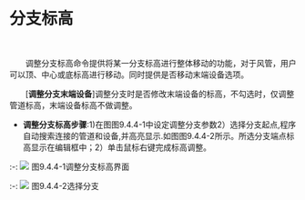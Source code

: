 # 分支标高
<br/>

&emsp;&emsp;调整分支标高命令提供将某一分支标高进行整体移动的功能，对于风管，用户可以顶、中心或底标高进行移动。同时提供是否移动末端设备选项。

&emsp;&emsp;[**调整分支末端设备**\]调整分支时是否修改末端设备的标高，不勾选时，仅调整管道标高，末端设备标高不做调整。

* **调整分支标高步骤**:1)在图图9.4.4\-1中设定调整分支参数2）选择分支起点,程序自动搜索连接的管道和设备,并高亮显示.如图图9.4.4\-2所示。所选分支端点标高显示在编辑框中；2）单击鼠标右键完成标高调整。


:-: ![](images/543.png)
图9.4.4\-1调整分支标高界面


:-: ![](images/544.png)
图9.4.4\-2选择分支